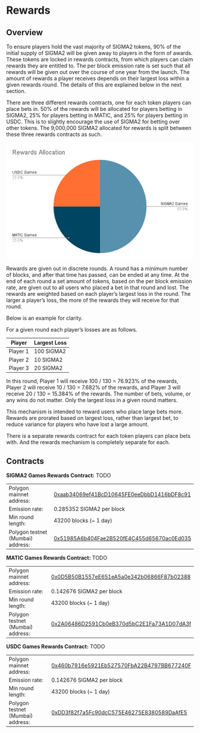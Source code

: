 # Rewards

## Overview

To ensure players hold the vast majority of SIGMA2 tokens, 90% of the initial supply of SIGMA2 will be given away to players in the form of awards. These tokens are locked in rewards contracts, from which players can claim rewards they are entitled to. The per block emission rate is set such that all rewards will be given out over the course of one year from the launch.  The amount of rewards a player receives depends on their largest loss within a given rewards round. The details of this are explained below in the next section.

There are three different rewards contracts, one for each token players can place bets in. 50% of the rewards will be allocated for players betting in SIGMA2, 25% for players betting in MATIC, and 25% for players betting in USDC. This is to slightly encourage the use of SIGMA2 for betting over other tokens.  The 9,000,000 SIGMA2 allocated for rewards is split between these three rewards contracts as such.

![Rewards Allocation](<assets/Rewards Allocation.png>)

Rewards are given out in discrete rounds. A round has a minimum number of blocks, and after that time has passed, can be ended at any time. At the end of each round a set amount of tokens, based on the per block emission rate, are given out to all users who placed a bet in that round and lost. The rewards are weighted based on each player’s largest loss in the round. The larger a player’s loss, the more of the rewards they will receive for that round.

Below is an example for clarity.

For a given round each player’s losses are as follows.

| Player   | Largest Loss |
| -------- | ------------ |
| Player 1 | 100 SIGMA2   |
| Player 2 | 10 SIGMA2    |
| Player 3 | 20 SIGMA2    |

In this round, Player 1 will receive 100 / 130 = 76.923% of the rewards, Player 2 will receive 10 / 130 = 7.682% of the rewards, and Player 3 will receive 20 / 130 = 15.384% of the rewards. The number of bets, volume, or any wins do not matter. Only the largest loss in a given round matters.

This mechanism is intended to reward users who place large bets more. Rewards are prorated based on largest loss, rather than largest bet, to reduce variance for players who have lost a large amount.

There is a separate rewards contract for each token players can place bets with. And the rewards mechanism is completely separate for each.

## Contracts

**SIGMA2 Games Rewards Contract:** TODO

|                                   |   |
| --------------------------------- | - |
| Polygon mainnet address:          | [0xaab34069ef41BcD10645FE0eeDbbD1416bDF8c91](https://polygonscan.com/address/0xaab34069ef41BcD10645FE0eeDbbD1416bDF8c91) |
| Emission rate:                    | 0.285352 SIGMA2 per block |
| Min round length:                 | 43200 blocks (~ 1 day) |
| Polygon testnet (Mumbai) address: | [0x51985A6b404Fae2B520fE4C455d65670ac0Ed035](https://mumbai.polygonscan.com/address/0x51985A6b404Fae2B520fE4C455d65670ac0Ed035) |

**MATIC Games Rewards Contract:** TODO

|                                   |   |
| --------------------------------- | - |
| Polygon mainnet address:          | [0x0D5B50B1557eE651eA5a0e342b06866F87b02388](https://polygonscan.com/address/0x0D5B50B1557eE651eA5a0e342b06866F87b02388) |
| Emission rate:                    | 0.142676 SIGMA2 per block |
| Min round length:                 | 43200 blocks (~ 1 day) |
| Polygon testnet (Mumbai) address: | [0x2A06486D2591Cb0eB370d5bC2E1Fa73A1D07dA3f](https://mumbai.polygonscan.com/address/0x2A06486D2591Cb0eB370d5bC2E1Fa73A1D07dA3f) |

**USDC Games Rewards Contract:** TODO

|                                   |   |
| --------------------------------- | - |
| Polygon mainnet address:          | [0x460b7916e5921Eb527570FbA22B4797BB677240F](https://polygonscan.com/address/0x460b7916e5921Eb527570FbA22B4797BB677240F) |
| Emission rate:                    | 0.142676 SIGMA2 per block |
| Min round length:                 | 43200 blocks (~ 1 day) |
| Polygon testnet (Mumbai) address: | [0xDD3f82f7a5Fc90dcC575E46275E8380589DaAfE5](https://mumbai.polygonscan.com/address/0xDD3f82f7a5Fc90dcC575E46275E8380589DaAfE5) |
